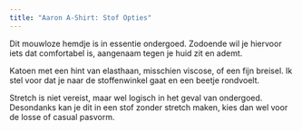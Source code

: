 ```yaml
---
title: "Aaron A-Shirt: Stof Opties"
---
```


Dit mouwloze hemdje is in essentie ondergoed. Zodoende wil je hiervoor iets dat comfortabel is, aangenaam tegen je huid zit en ademt.

Katoen met een hint van elasthaan, misschien viscose, of een fijn breisel. Ik stel voor dat je naar de stoffenwinkel gaat en een beetje rondvoelt.

<Note>

Stretch is niet vereist, maar wel logisch in het geval van ondergoed. Desondanks kan je dit in een stof zonder stretch maken, kies dan wel voor de losse of casual pasvorm.

</Note>
